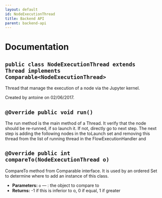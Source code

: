 ```yaml
---
layout: default
id: NodeExecutionThread
title: Backend API
parent: backend-api
---
```

# Documentation

## `public class NodeExecutionThread extends Thread implements Comparable<NodeExecutionThread>`

Thread that manage the execution of a node via the Jupyter kernel.

Created by antoine on 02/06/2017.

## `@Override public void run()`

The run method is the main method of a Thread. It verify that the node should be re-runned, if so launch it. If not, directly go to next step. The next step is adding the following nodes in the toLaunch set and removing this thread from the list of running thread in the FlowExecutionHandler and

## `@Override public int compareTo(NodeExecutionThread o)`

CompareTo method from Comparable interface. It is used by an ordered Set to determine where to add an instance of this class.

 * **Parameters:** `o` — : the object to compare to
 * **Returns:** -1 if this is inferior to o, 0 if equal, 1 if greater
